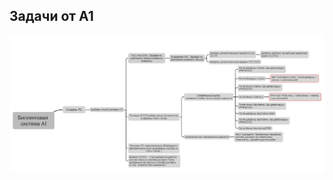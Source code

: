 ## Задачи от A1


![Header](https://github.com/istrybuk/Test-task/blob/main/A1/folder_v3/Screenshots/map.PNG)
